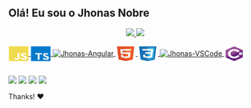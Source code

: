 ## Olá! Eu sou o Jhonas Nobre

<div align="center">
  <a href="https://github.com/JhonasNobre">
  <img height="180em" src="https://github-readme-stats.vercel.app/api?username=JhonasNobre&show_icons=true&theme=dracula&include_all_commits=true&count_private=true"/>
  <img height="180em" src="https://github-readme-stats.vercel.app/api/top-langs/?username=JhonasNobre&layout=compact&langs_count=7&theme=dracula"/>
</div>
<div style="display: inline_block"><br>
  <img align="center" alt="Jhonas-Js" height="30" width="40" src="https://raw.githubusercontent.com/devicons/devicon/master/icons/javascript/javascript-plain.svg">
  <img align="center" alt="Jhonas-Ts" height="30" width="40" src="https://raw.githubusercontent.com/devicons/devicon/master/icons/typescript/typescript-plain.svg">
  <img align="center" alt="Jhonas-Angular" height="30" width="40" src="https://raw.githubusercontent.com/devicons/devicon/master/icons/angular/angular.svg">
  <img align="center" alt="Jhonas-HTML" height="30" width="40" src="https://raw.githubusercontent.com/devicons/devicon/master/icons/html5/html5-original.svg">
  <img align="center" alt="Jhonas-CSS" height="30" width="40" src="https://raw.githubusercontent.com/devicons/devicon/master/icons/css3/css3-original.svg">
  <img align="center" alt="Jhonas-VSCode" height="30" width="40" src="https://raw.githubusercontent.com/devicons/devicon/master/icons/vsCode/vsCode.svg">
  <img align="center" alt="Jhonas-Csharp" height="30" width="40" src="https://raw.githubusercontent.com/devicons/devicon/master/icons/csharp/csharp-original.svg">
</div>
  
  ##
 
<div> 
  <a href="https://www.youtube.com/channel/UC1xSZ4CI3hk32hRSq9JuW1w" target="_blank"><img src="https://img.shields.io/badge/YouTube-FF0000?style=for-the-badge&logo=youtube&logoColor=white" target="_blank"></a>
  <a href="https://www.instagram.com/jhonasboni/" target="_blank"><img src="https://img.shields.io/badge/-Instagram-%23E4405F?style=for-the-badge&logo=instagram&logoColor=white" target="_blank"></a>
  <a href = "mailto:jhonasboni@gmail.com"><img src="https://img.shields.io/badge/-Gmail-%23333?style=for-the-badge&logo=gmail&logoColor=white" target="_blank"></a>
  <a href="https://www.linkedin.com/in/jonas-nobre/" target="_blank"><img src="https://img.shields.io/badge/-LinkedIn-%230077B5?style=for-the-badge&logo=linkedin&logoColor=white" target="_blank"></a> 
 <br>
  
Thanks! :heart:[](url)
</div>
